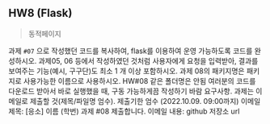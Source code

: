 ## HW8 (Flask)
> 동적페이지

과제 `#07` 으로 작성했던 코드를 복사하여, flask를 이용하여 운영 가능하도록 코드를 완성하시오. 과제05,
06 등에서 작성하였던 것처럼 사용자에게 요청을 입력받아, 결과를 보여주는 기능(예시, 구구단)도 최소 1
개 이상 포함하시오.
과제 08의 패키지명은 패키지로 사용가능한 이름으로 사용하시오.
HW#08 같은 폴더명은 안됨
여러분의 코드를 다운로드 받아서 바로 실행했을 때, 구동 가능하게끔 작성하기 바람
요구사항. 과제는 이메일로 제출할 것(제목/파일명 엄수). 제출기한 엄수 (2022.10.09. 09:00까지)
이메일 제목: [응소] 이름 (학번) 과제 #08 제출합니다.
이메일 내용: github 저장소 url